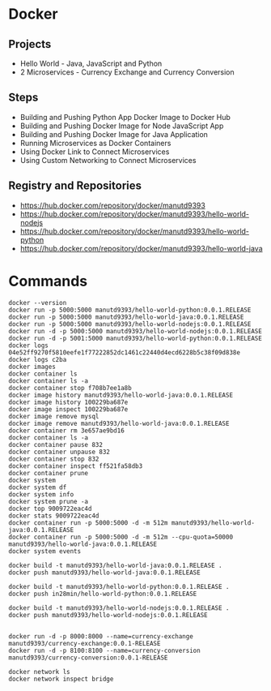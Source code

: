# Docker

## Projects
- Hello World - Java, JavaScript and Python
- 2 Microservices - Currency Exchange and Currency Conversion

## Steps
- Building and Pushing Python App Docker Image to Docker Hub
- Building and Pushing Docker Image for Node JavaScript App
- Building and Pushing Docker Image for Java Application
- Running Microservices as Docker Containers
- Using Docker Link to Connect Microservices
- Using Custom Networking to Connect Microservices

## Registry and Repositories

- https://hub.docker.com/repository/docker/manutd9393
- https://hub.docker.com/repository/docker/manutd9393/hello-world-nodejs
- https://hub.docker.com/repository/docker/manutd9393/hello-world-python
- https://hub.docker.com/repository/docker/manutd9393/hello-world-java

# Commands

```
docker --version
docker run -p 5000:5000 manutd9393/hello-world-python:0.0.1.RELEASE
docker run -p 5000:5000 manutd9393/hello-world-java:0.0.1.RELEASE
docker run -p 5000:5000 manutd9393/hello-world-nodejs:0.0.1.RELEASE
docker run -d -p 5000:5000 manutd9393/hello-world-nodejs:0.0.1.RELEASE
docker run -d -p 5001:5000 manutd9393/hello-world-python:0.0.1.RELEASE
docker logs 04e52ff9270f5810eefe1f77222852dc1461c22440d4ecd6228b5c38f09d838e
docker logs c2ba
docker images
docker container ls
docker container ls -a
docker container stop f708b7ee1a8b
docker image history manutd9393/hello-world-java:0.0.1.RELEASE
docker image history 100229ba687e
docker image inspect 100229ba687e
docker image remove mysql
docker image remove manutd9393/hello-world-java:0.0.1.RELEASE
docker container rm 3e657ae9bd16
docker container ls -a
docker container pause 832
docker container unpause 832
docker container stop 832
docker container inspect ff521fa58db3
docker container prune
docker system
docker system df
docker system info
docker system prune -a
docker top 9009722eac4d
docker stats 9009722eac4d
docker container run -p 5000:5000 -d -m 512m manutd9393/hello-world-java:0.0.1.RELEASE
docker container run -p 5000:5000 -d -m 512m --cpu-quota=50000  manutd9393/hello-world-java:0.0.1.RELEASE
docker system events

docker build -t manutd9393/hello-world-java:0.0.1.RELEASE .
docker push manutd9393/hello-world-java:0.0.1.RELEASE

docker build -t manutd9393/hello-world-python:0.0.1.RELEASE .
docker push in28min/hello-world-python:0.0.1.RELEASE

docker build -t manutd9393/hello-world-nodejs:0.0.1.RELEASE .
docker push manutd9393/hello-world-nodejs:0.0.1.RELEASE


docker run -d -p 8000:8000 --name=currency-exchange manutd9393/currency-exchange:0.0.1-RELEASE
docker run -d -p 8100:8100 --name=currency-conversion manutd9393/currency-conversion:0.0.1-RELEASE

docker network ls
docker network inspect bridge

 
